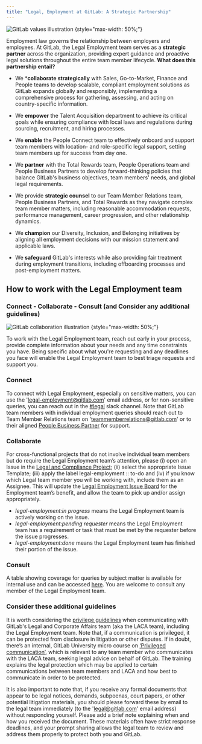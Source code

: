 ```yaml
---
title: "Legal, Employment at GitLab: A Strategic Partnership"
---
```


![GitLab values illustration](/images/all-remote/gitlab-values-tanukis.jpg)
{style="max-width: 50%;"}

Employment law governs the relationship between employers and employees. At GitLab, the Legal Employment team serves as a **strategic partner** across the organization, providing expert guidance and proactive legal solutions throughout the entire team member lifecycle. **What does this partnership entail?**

- We ***collaborate strategically** with Sales, Go-to-Market, Finance and People teams to develop scalable, compliant employment solutions as GitLab expands globally and responsibly, implementing a comprehensive process for gathering, assessing, and acting on country-specific information.

- We **empower** the Talent Acquisition department to achieve its critical goals while ensuring compliance with local laws and regulations during sourcing, recruitment, and hiring processes.

- We **enable** the People Connect team to effectively onboard and support team members with location- and role-specific legal support, setting team members up for success from day one.

- We **partner** with the Total Rewards team, People Operations team and People Business Partners to develop forward-thinking policies that balance GitLab's business objectives, team members' needs, and global legal requirements.

- We provide **strategic counsel** to our Team Member Relations team, People Business Partners, and Total Rewards as they navigate complex team member matters, including reasonable accommodation requests, performance management, career progression, and other relationship dynamics.

- We **champion** our Diversity, Inclusion, and Belonging initiatives by aligning all employment decisions with our mission statement and applicable laws.

- We **safeguard** GitLab's interests while also providing fair treatment during employment transitions, including offboarding processes and post-employment matters.

## How to work with the Legal Employment team

### Connect - Collaborate - Consult (and Consider any additional guidelines)

![GitLab collaboration illustration](/images/all-remote/gitlab-collaboration-illustration.jpg)
{style="max-width: 50%;"}

To work with the Legal Employment team, reach out early in your process, provide complete information about your needs and any time constraints you have. Being specific about what you're requesting and any deadlines you face will enable the Legal Employment team to best triage requests and support you. 

### Connect

To connect with Legal Employment, especially on sensitive matters, you can use the 'legal-employment@gitlab.com' email address, or for non-sensitive queries, you can reach out in the [#legal](https://gitlab.enterprise.slack.com/archives/C78E74A6L) slack channel. Note that GitLab team members with individual employment queries should reach out to Team Member Relations team on 'teammemberrelations@gitlab.com' or to their aligned [People Business Partner](/handbook/people-group/people-business-partners/#team-structure-and-organizational-health) for support.

### Collaborate

For cross-functional projects that do not involve individual team members but do require the Legal Employment team’s attention, please (i) open an Issue in the [Legal and Compliance Project](https://gitlab.com/gitlab-com/legal-and-compliance/-/issues); (ii) select the appropriate Issue Template; (iii)  apply the label legal-employment :: to-do and (iv) if you know which Legal team member you will be working with, include them as an Assignee. This will update the [Legal Employment Issue Board](https://gitlab.com/groups/gitlab-com/-/boards/4585701) for the Employment team’s benefit, and allow the team to pick up and/or assign appropriately.

- *legal-employment:in progress* means the Legal Employment team is actively working on the issue.
- *legal-employment:pending requester* means the Legal Employment team has a requirement or task that must be met by the requester before the issue progresses.
- *legal-employment:done* means the Legal Employment team has finished their portion of the issue.

### Consult

A table showing coverage for queries by subject matter is available for internal use and can be accessed [here](https://docs.google.com/presentation/d/19g8k4V7ijn5J7Xr2BYlIhe5tcQP0ppfhFexRlrTEhpo/edit#slide=id.g2fc30a73634_0_4). You are welcome to consult any member of the Legal Employment team.

### Consider these additional guidelines

It is worth considering the [privilege guidelines](/handbook/legal/risk-management-dispute-resolution/#privilege) when communicating with GitLab's Legal and Corporate Affairs team (aka the LACA team), including the Legal Employment team. Note that, if a communication is privileged, it can be protected from disclosure in litigation or other disputes. If in doubt, there’s an internal, GitLab University micro course on [‘Privileged communication’](https://university.gitlab.com/courses/attorney-client-privilege), which is relevant to any team member who communicates with the LACA team, seeking legal advice on behalf of GitLab. The training explains the legal protection which may be applied to certain communications between team members and LACA and how best to communicate in order to be protected.

It is also important to note that, if you receive any formal documents that appear to be legal notices, demands, subpoenas, court papers, or other potential litigation materials, you should please forward these by email to the legal team immediately (to the 'legal@gitlab.com' email address) without responding yourself. Please add a brief note explaining when and how you received the document. These materials often have strict response deadlines, and your prompt sharing allows the legal team to review and address them properly to protect both you and GitLab.

